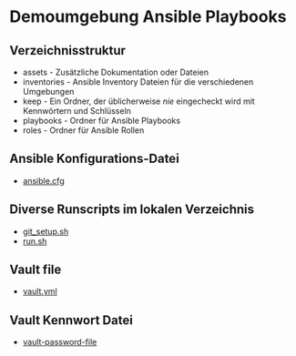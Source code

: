 # Demoumgebung Ansible Playbooks

## Verzeichnisstruktur

- assets - Zusätzliche Dokumentation oder Dateien
- inventories - Ansible Inventory Dateien für die verschiedenen Umgebungen
- keep - Ein Ordner, der üblicherweise _nie_ eingecheckt wird mit Kennwörtern und Schlüsseln
- playbooks - Ordner für Ansible Playbooks
- roles - Ordner für Ansible Rollen

## Ansible Konfigurations-Datei
- [ansible.cfg](ansible.cfg)

## Diverse Runscripts im lokalen Verzeichnis
- [git_setup.sh](git_setup.sh)
- [run.sh](run.sh)

## Vault file
- [vault.yml](inventories/test/group_vars/all/vault.yml)

## Vault Kennwort Datei
- [vault-password-file](keep/vault-password-file)

